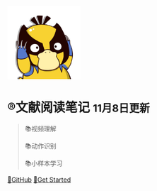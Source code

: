 <!-- _coverpage.md -->

<img src="_media\keda.png" alt="logo" style="zoom: 33%;" />

# :registered:文献阅读笔记 <small>11月8日更新</small>

> :books:视频理解
>
> :books:动作识别
>
> :books:小样本学习

[:key:GitHub](https://github.com/yangkunl/docs)
[:key:Get Started](README.md)